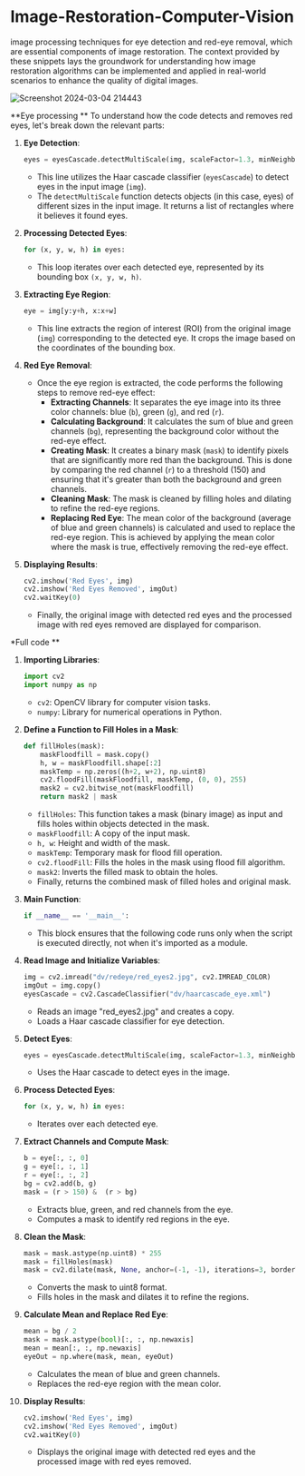 # Image-Restoration-Computer-Vision
 image processing techniques for  eye detection and red-eye removal, which are essential components of image restoration. The context provided by these snippets lays the groundwork for understanding how image restoration algorithms can be implemented and applied in real-world scenarios to enhance the quality of digital images.

![Screenshot 2024-03-04 214443](https://github.com/brianlangay4/Image-Restoration-Computer-Vision/assets/67788456/714097a0-01ab-43dc-86b0-d6cc68d96b97)

**Eye processing **
To understand how the code detects and removes red eyes, let's break down the relevant parts:

1. **Eye Detection**:
   ```python
   eyes = eyesCascade.detectMultiScale(img, scaleFactor=1.3, minNeighbors=4, minSize=(100, 100))
   ```
   - This line utilizes the Haar cascade classifier (`eyesCascade`) to detect eyes in the input image (`img`). 
   - The `detectMultiScale` function detects objects (in this case, eyes) of different sizes in the input image. It returns a list of rectangles where it believes it found eyes.

2. **Processing Detected Eyes**:
   ```python
   for (x, y, w, h) in eyes:
   ```
   - This loop iterates over each detected eye, represented by its bounding box `(x, y, w, h)`.

3. **Extracting Eye Region**:
   ```python
   eye = img[y:y+h, x:x+w]
   ```
   - This line extracts the region of interest (ROI) from the original image (`img`) corresponding to the detected eye. It crops the image based on the coordinates of the bounding box.

4. **Red Eye Removal**:
   - Once the eye region is extracted, the code performs the following steps to remove red-eye effect:
     - **Extracting Channels**: It separates the eye image into its three color channels: blue (`b`), green (`g`), and red (`r`).
     - **Calculating Background**: It calculates the sum of blue and green channels (`bg`), representing the background color without the red-eye effect.
     - **Creating Mask**: It creates a binary mask (`mask`) to identify pixels that are significantly more red than the background. This is done by comparing the red channel (`r`) to a threshold (150) and ensuring that it's greater than both the background and green channels.
     - **Cleaning Mask**: The mask is cleaned by filling holes and dilating to refine the red-eye regions.
     - **Replacing Red Eye**: The mean color of the background (average of blue and green channels) is calculated and used to replace the red-eye region. This is achieved by applying the mean color where the mask is true, effectively removing the red-eye effect.

5. **Displaying Results**:
   ```python
   cv2.imshow('Red Eyes', img)
   cv2.imshow('Red Eyes Removed', imgOut)
   cv2.waitKey(0)
   ```
   - Finally, the original image with detected red eyes and the processed image with red eyes removed are displayed for comparison.


*Full code **
1. **Importing Libraries**:
   ```python
   import cv2
   import numpy as np
   ```
   - `cv2`: OpenCV library for computer vision tasks.
   - `numpy`: Library for numerical operations in Python.

2. **Define a Function to Fill Holes in a Mask**:
   ```python
   def fillHoles(mask):
       maskFloodfill = mask.copy()
       h, w = maskFloodfill.shape[:2]
       maskTemp = np.zeros((h+2, w+2), np.uint8)
       cv2.floodFill(maskFloodfill, maskTemp, (0, 0), 255)
       mask2 = cv2.bitwise_not(maskFloodfill)
       return mask2 | mask
   ```
   - `fillHoles`: This function takes a mask (binary image) as input and fills holes within objects detected in the mask.
   - `maskFloodfill`: A copy of the input mask.
   - `h, w`: Height and width of the mask.
   - `maskTemp`: Temporary mask for flood fill operation.
   - `cv2.floodFill`: Fills the holes in the mask using flood fill algorithm.
   - `mask2`: Inverts the filled mask to obtain the holes.
   - Finally, returns the combined mask of filled holes and original mask.

3. **Main Function**:
   ```python
   if __name__ == '__main__':
   ```
   - This block ensures that the following code runs only when the script is executed directly, not when it's imported as a module.

4. **Read Image and Initialize Variables**:
   ```python
   img = cv2.imread("dv/redeye/red_eyes2.jpg", cv2.IMREAD_COLOR)
   imgOut = img.copy()
   eyesCascade = cv2.CascadeClassifier("dv/haarcascade_eye.xml")
   ```
   - Reads an image "red_eyes2.jpg" and creates a copy.
   - Loads a Haar cascade classifier for eye detection.
   
5. **Detect Eyes**:
   ```python
   eyes = eyesCascade.detectMultiScale(img, scaleFactor=1.3, minNeighbors=4, minSize=(100, 100))
   ```
   - Uses the Haar cascade to detect eyes in the image.

6. **Process Detected Eyes**:
   ```python
   for (x, y, w, h) in eyes:
   ```
   - Iterates over each detected eye.

7. **Extract Channels and Compute Mask**:
   ```python
   b = eye[:, :, 0]
   g = eye[:, :, 1]
   r = eye[:, :, 2]
   bg = cv2.add(b, g)
   mask = (r > 150) &  (r > bg)
   ```
   - Extracts blue, green, and red channels from the eye.
   - Computes a mask to identify red regions in the eye.

8. **Clean the Mask**:
   ```python
   mask = mask.astype(np.uint8) * 255
   mask = fillHoles(mask)
   mask = cv2.dilate(mask, None, anchor=(-1, -1), iterations=3, borderType=1, borderValue=1)
   ```
   - Converts the mask to uint8 format.
   - Fills holes in the mask and dilates it to refine the regions.

9. **Calculate Mean and Replace Red Eye**:
   ```python
   mean = bg / 2
   mask = mask.astype(bool)[:, :, np.newaxis]
   mean = mean[:, :, np.newaxis]
   eyeOut = np.where(mask, mean, eyeOut)
   ```
   - Calculates the mean of blue and green channels.
   - Replaces the red-eye region with the mean color.

10. **Display Results**:
    ```python
    cv2.imshow('Red Eyes', img)
    cv2.imshow('Red Eyes Removed', imgOut)
    cv2.waitKey(0)
    ```
    - Displays the original image with detected red eyes and the processed image with red eyes removed.
